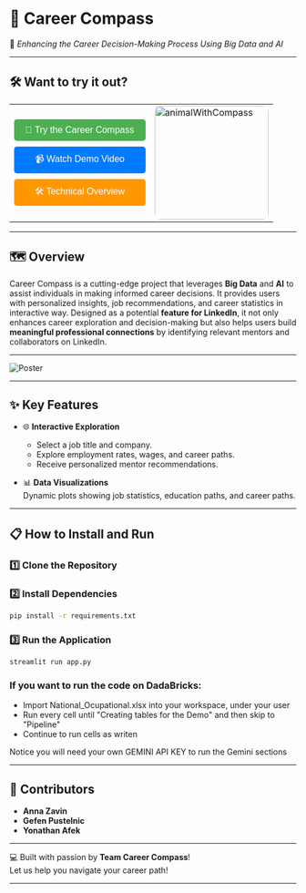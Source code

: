 # 🧭 **Career Compass**
🌟 *Enhancing the Career Decision-Making Process Using Big Data and AI*  

---
## 🛠️ **Want to try it out?**

<table>
  <tr>
    <td>
      <div style="display: flex; flex-direction: column; gap: 10px;">
        <a href="https://career-compass-3738544368441327.7.azure.databricksapps.com/#career-compass" style="text-decoration: none;">
          <button style="background-color: #4CAF50; color: white; border: none; padding: 10px 20px; border-radius: 5px; font-size: 16px; cursor: pointer; width: 100%;">🌟 Try the Career Compass</button>
        </a>
        <a href="https://vimeo.com/1053457943/3014490fc9?share=copy" style="text-decoration: none;">
          <button style="background-color: #007BFF; color: white; border: none; padding: 10px 20px; border-radius: 5px; font-size: 16px; cursor: pointer; width: 100%;">📹 Watch Demo Video</button>
        </a>
        <a href="https://vimeo.com/1054177858/66fe4f3f9c?share=copy" style="text-decoration: none;">
          <button style="background-color: #FF9800; color: white; border: none; padding: 10px 20px; border-radius: 5px; font-size: 16px; cursor: pointer; width: 100%;">🛠️ Technical Overview</button>
        </a>
      </div>
    </td>
    <td>
      <img src="https://github.com/user-attachments/assets/006facb7-fba8-4d6d-a829-6254837d63f6" alt="animalWithCompass" width="200" style="border-radius: 10px;"/>
    </td>
  </tr>
</table>

---

## 🗺️ **Overview**

Career Compass is a cutting-edge project that leverages **Big Data** and **AI** to assist individuals in making informed career decisions. It provides users with personalized insights, job recommendations, and career statistics in interactive way. Designed as a potential **feature for LinkedIn**, it not only enhances career exploration and decision-making but also helps users build **meaningful professional connections** by identifying relevant mentors and collaborators on LinkedIn.

---

![Poster](https://github.com/user-attachments/assets/68b18904-cce3-4034-9997-091e3b773f0f)

---

## ✨ **Key Features**
  
- 🌐 **Interactive Exploration**  
  - Select a job title and company.
  - Explore employment rates, wages, and career paths.
  - Receive personalized mentor recommendations.

- 📊 **Data Visualizations**  
  Dynamic plots showing job statistics, education paths, and career paths.

---

## 📋 **How to Install and Run**

### 1️⃣ Clone the Repository

### 2️⃣ Install Dependencies
```bash
pip install -r requirements.txt
```

### 3️⃣ Run the Application
```bash
streamlit run app.py
```
### If you want to run the code on DadaBricks:
- Import National_Ocupational.xlsx into your workspace, under your user
- Run every cell until "Creating tables for the Demo" and then skip to "Pipeline"
- Continue to run cells as writen

Notice you will need your own GEMINI API KEY to run the Gemini sections

---

## 🌟 **Contributors**

- **Anna Zavin**  
- **Gefen Pustelnic**  
- **Yonathan Afek**  

---

💻 Built with passion by **Team Career Compass**!  
Let us help you navigate your career path!  

--- 
